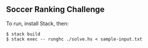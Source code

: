 ## Soccer Ranking Challenge

To run, install Stack, then:

```
$ stack build
$ stack exec -- runghc ./solve.hs < sample-input.txt
```
